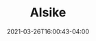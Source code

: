 ---
title: "Alsike"
date: 2021-03-26T16:00:43-04:00
draft: false
banner: "clover-banner.jpg"
image: "../clover-banner.jpg" #needs "../" prefix for list view
img: "alsike-clover.jpg"
source: "Tom Heutte, USDA Forest Service, Bugwood.org"
tax: "Legume" #Legume, Brassica, Grass, Broadleaf
cycle: "Perennial" #Perennial
tags: ["Attracks pollinators"] #Attracts pollinators, bears traffic, etc
dm: 3500–5500
ph: 4.5–9.0
n: 50–100
planting: "Early Spring/August–October"
depth: "1/4–1/2"
drilled: "5–6"
broadcast: "6–8"
heat: "very good"
drought: "average"
shade: "very good"
flood: "great"
fertility: "fair"
soil: "fair"
erosion: "excellent"
weed: "very good"
grazing: "excellent"
growth: "very good"
residue: "fair"
beneficials: "excellent"
traffic: "poor"
---